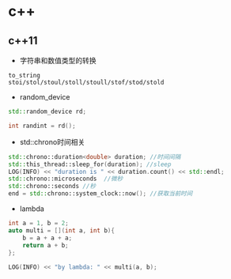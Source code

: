 # c++
## c++11
* 字符串和数值类型的转换
```
to_string
stoi/stol/stoul/stoll/stoull/stof/stod/stold
```
* random_device
```c++
std::random_device rd;

int randint = rd();
```
* std::chrono时间相关
```c++
std::chrono::duration<double> duration; //时间间隔
std::this_thread::sleep_for(duration); //sleep
LOG(INFO) << "duration is " << duration.count() << std::endl;
std::chrono::microseconds  //微秒
std::chrono::seconds //秒
end = std::chrono::system_clock::now(); //获取当前时间
```
* lambda
```c++
int a = 1, b = 2;
auto multi = [](int a, int b){
    b = a + a + a;
    return a + b;
};
 
LOG(INFO) << "by lambda: " << multi(a, b);
```